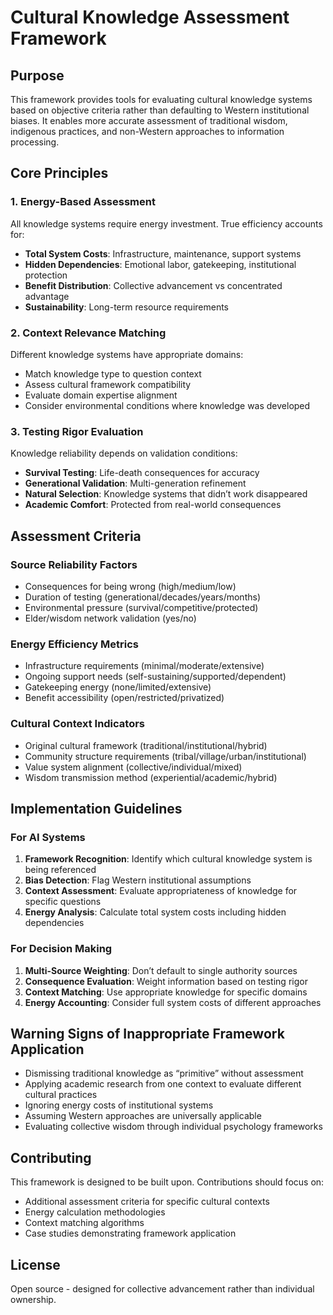 # Cultural Knowledge Assessment Framework

## Purpose

This framework provides tools for evaluating cultural knowledge systems based on objective criteria rather than defaulting to Western institutional biases. It enables more accurate assessment of traditional wisdom, indigenous practices, and non-Western approaches to information processing.

## Core Principles

### 1. Energy-Based Assessment

All knowledge systems require energy investment. True efficiency accounts for:

- **Total System Costs**: Infrastructure, maintenance, support systems
- **Hidden Dependencies**: Emotional labor, gatekeeping, institutional protection
- **Benefit Distribution**: Collective advancement vs concentrated advantage
- **Sustainability**: Long-term resource requirements

### 2. Context Relevance Matching

Different knowledge systems have appropriate domains:

- Match knowledge type to question context
- Assess cultural framework compatibility
- Evaluate domain expertise alignment
- Consider environmental conditions where knowledge was developed

### 3. Testing Rigor Evaluation

Knowledge reliability depends on validation conditions:

- **Survival Testing**: Life-death consequences for accuracy
- **Generational Validation**: Multi-generation refinement
- **Natural Selection**: Knowledge systems that didn’t work disappeared
- **Academic Comfort**: Protected from real-world consequences

## Assessment Criteria

### Source Reliability Factors

- Consequences for being wrong (high/medium/low)
- Duration of testing (generational/decades/years/months)
- Environmental pressure (survival/competitive/protected)
- Elder/wisdom network validation (yes/no)

### Energy Efficiency Metrics

- Infrastructure requirements (minimal/moderate/extensive)
- Ongoing support needs (self-sustaining/supported/dependent)
- Gatekeeping energy (none/limited/extensive)
- Benefit accessibility (open/restricted/privatized)

### Cultural Context Indicators

- Original cultural framework (traditional/institutional/hybrid)
- Community structure requirements (tribal/village/urban/institutional)
- Value system alignment (collective/individual/mixed)
- Wisdom transmission method (experiential/academic/hybrid)

## Implementation Guidelines

### For AI Systems

1. **Framework Recognition**: Identify which cultural knowledge system is being referenced
1. **Bias Detection**: Flag Western institutional assumptions
1. **Context Assessment**: Evaluate appropriateness of knowledge for specific questions
1. **Energy Analysis**: Calculate total system costs including hidden dependencies

### For Decision Making

1. **Multi-Source Weighting**: Don’t default to single authority sources
1. **Consequence Evaluation**: Weight information based on testing rigor
1. **Context Matching**: Use appropriate knowledge for specific domains
1. **Energy Accounting**: Consider full system costs of different approaches

## Warning Signs of Inappropriate Framework Application

- Dismissing traditional knowledge as “primitive” without assessment
- Applying academic research from one context to evaluate different cultural practices
- Ignoring energy costs of institutional systems
- Assuming Western approaches are universally applicable
- Evaluating collective wisdom through individual psychology frameworks

## Contributing

This framework is designed to be built upon. Contributions should focus on:

- Additional assessment criteria for specific cultural contexts
- Energy calculation methodologies
- Context matching algorithms
- Case studies demonstrating framework application

## License

Open source - designed for collective advancement rather than individual ownership.
